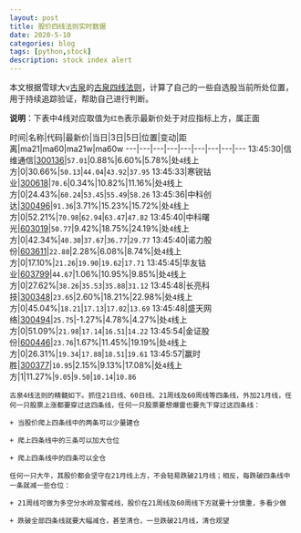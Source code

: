 ```yaml
---
layout: post
title: 股价四线法则实时数据
date: 2020-5-10
categories: blog
tags: [python,stock]
description: stock index alert
---
```



本文根据雪球大v[古泉](https://xueqiu.com/u/7148646888)的[古泉四线法则](https://xueqiu.com/7148646888/130498192)，计算了自己的一些自选股当前所处位置，用于持续追踪验证，帮助自己进行判断。

**说明**：下表中4线对应取值为`红色`表示最新价处于对应指标上方，属正面

时间|名称|代码|最新价|当日|3日|5日|位置|变动|距离|ma21|ma60|ma21w|ma60w
---|---|---|---|---|---|---|---|---
13:45:30|信维通信|[300136](https://xueqiu.com/S/SZ300136)|`57.01`|0.88%|6.60%|5.78%|处`4`线上方|0|30.66%|`50.13`|`44.04`|`43.92`|`37.95`
13:45:33|寒锐钴业|[300618](https://xueqiu.com/S/SZ300618)|`70.6`|0.34%|10.82%|11.16%|处`4`线上方|0|24.43%|`60.24`|`53.45`|`55.49`|`58.26`
13:45:36|中科创达|[300496](https://xueqiu.com/S/SZ300496)|`91.36`|3.71%|15.23%|15.72%|处`4`线上方|0|52.21%|`70.98`|`62.94`|`63.47`|`47.82`
13:45:40|中科曙光|[603019](https://xueqiu.com/S/SH603019)|`50.77`|9.42%|18.75%|24.19%|处`4`线上方|0|42.34%|`40.30`|`37.67`|`36.77`|`29.77`
13:45:40|诺力股份|[603611](https://xueqiu.com/S/SH603611)|`22.88`|2.28%|6.08%|8.74%|处`4`线上方|0|17.10%|`21.26`|`19.90`|`19.62`|`17.71`
13:45:45|华友钴业|[603799](https://xueqiu.com/S/SH603799)|`44.67`|1.06%|10.95%|9.85%|处`4`线上方|0|27.62%|`38.26`|`35.53`|`35.88`|`31.12`
13:45:48|长亮科技|[300348](https://xueqiu.com/S/SZ300348)|`23.65`|2.60%|18.21%|22.98%|处`4`线上方|0|45.04%|`18.21`|`17.13`|`17.02`|`13.69`
13:45:48|盛天网络|[300494](https://xueqiu.com/S/SZ300494)|`25.75`|-1.27%|4.78%|4.27%|处`4`线上方|0|51.09%|`21.98`|`17.14`|`16.51`|`14.22`
13:45:54|金证股份|[600446](https://xueqiu.com/S/SH600446)|`23.76`|1.67%|11.45%|19.19%|处`4`线上方|0|26.31%|`19.34`|`17.88`|`18.51`|`19.61`
13:45:57|赢时胜|[300377](https://xueqiu.com/S/SZ300377)|`10.95`|2.15%|9.13%|17.08%|处`4`线上方|1|11.27%|`9.05`|`9.50`|`10.14`|`10.86`

```
古泉4线法则的精髓如下。抓住21日线、60日线、21周线及60周线等四条线，外加21月线，任何一只股票上涨都要穿过这四条线，任何一只股票要想爆雷也要先下穿过这四条线：

+ 当股价爬上四条线中的两条可以少量建仓

+ 爬上四条线中的三条可以加大仓位

+ 爬上四条线中的四条可以全仓

任何一只大牛，其股价都会坚守在21月线上方，不会轻易跌破21月线；相反，每跌破四条线中一条就减一些仓位：

+ 21周线可做为多空分水岭及警戒线，股价在21周线及60周线下方就要十分慎重，多看少做

+ 跌破全部四条线就要大幅减仓，甚至清仓，一旦跌破21月线，清仓观望
```